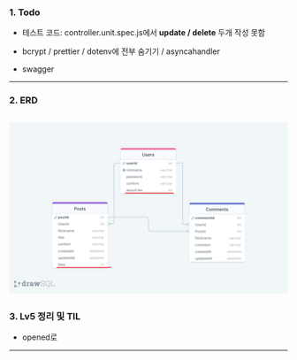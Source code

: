 ### 1. Todo
- 테스트 코드: controller.unit.spec.js에서 **update / delete** 두개 작성 못함

- bcrypt / prettier / dotenv에 전부 숨기기 / asyncahandler
- swagger

---
### 2. ERD
![Alt text](LV5-ERD.png)
---
### 3. Lv5 정리 및 TIL
- opened로

---